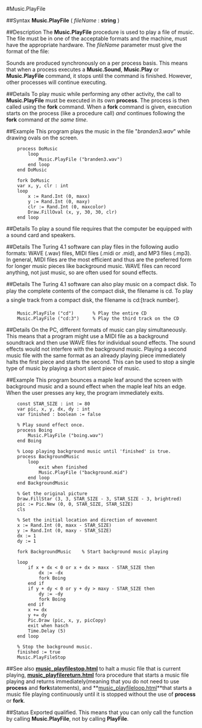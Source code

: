 
#Music.PlayFile

##Syntax
**Music.PlayFile** ( _fileName_ : **string** )



##Description
The **Music.PlayFile** procedure is used to play a file of music. The file must be in one of the acceptable formats and the machine, must have the appropriate hardware.
The _fileName_ parameter must give the format of the file:





Sounds are produced synchronously on a per process basis. This means that when a process executes a **Music.Sound**, **Music.Play** or **Music.PlayFile** command, it stops until the command is finished. However, other processes will continue executing.



##Details
To play music while performing any other activity, the call to **Music.PlayFile** must be executed in its own **process**. The process is then called using the **fork** command. When a **fork** command is given, execution starts on the process (like a procedure call) _and_ continues following the **fork** command _at the same time_.



##Example
This program plays the music in the file "_branden3.wav_" while drawing ovals on the screen.


        process DoMusic
            loop
                Music.PlayFile ("branden3.wav")
            end loop
        end DoMusic
        
        fork DoMusic
        var x, y, clr : int
        loop
            x := Rand.Int (0, maxx)
            y := Rand.Int (0, maxy)
            clr := Rand.Int (0, maxcolor)
            Draw.FillOval (x, y, 30, 30, clr)
        end loop
##Details
To play a sound file requires that the computer be equipped with a sound card and speakers.



##Details
The Turing 4.1 software can play files in the following audio formats: WAVE (.wav) files, MIDI files (.midi or .mid), and MP3 files (.mp3). In general, MIDI files are the most efficient and thus are the preferred form for longer music pieces like background music. WAVE files can record anything, not just music, so are often used for sound effects.



##Details
The Turing 4.1 software can also play music on a compact disk. To play the complete contents of the compact disk, the filename is &#147;cd&#148;. To play a single track from a compact disk, the filename is &#147;cd:[track number]&#148;.


        Music.PlayFile ("cd")       % Play the entire CD
        Music.PlayFile ("cd:3")     % Play the third track on the CD
        
##Details
On the PC, different formats of music can play simultaneously. This means that a program might use a MIDI file as a background soundtrack and then use WAVE files for individual sound effects. The sound effects would not interfere with the background music. Playing a second music file with the same format as an already playing piece immediately halts the first piece and starts the second.  This can be used to stop a single type of music by playing a short silent piece of music.



##Example
This program bounces a maple leaf around the screen with background music and a sound effect when the maple leaf hits an edge. When the user presses any key, the program immediately exits.


        const STAR_SIZE : int := 80
        var pic, x, y, dx, dy : int
        var finished : boolean := false
        
        % Play sound effect once.
        process Boing
            Music.PlayFile ("boing.wav")
        end Boing
        
        % Loop playing background music until 'finished' is true.
        process BackgroundMusic
            loop
                exit when finished
                Music.PlayFile ("background.mid")
            end loop
        end BackgroundMusic
        
        % Get the original picture
        Draw.FillStar (3, 3, STAR_SIZE - 3, STAR_SIZE - 3, brightred)
        pic := Pic.New (0, 0, STAR_SIZE, STAR_SIZE)
        cls
        
        % Set the initial location and direction of movement
        x := Rand.Int (0, maxx - STAR_SIZE)
        y := Rand.Int (0, maxy - STAR_SIZE)
        dx := 1
        dy := 1
        
        fork BackgroundMusic    % Start background music playing
        
        loop
            if x + dx < 0 or x + dx > maxx - STAR_SIZE then
                dx := -dx
                fork Boing
            end if
            if y + dy < 0 or y + dy > maxy - STAR_SIZE then
                dy := -dy
                fork Boing
            end if
            x += dx
            y += dy
            Pic.Draw (pic, x, y, picCopy)
            exit when hasch
            Time.Delay (5)
        end loop
        
        % Stop the background music.
        finished := true
        Music.PlayFileStop
##See also
**[music_playfilestop.html](Music.PlayFileStop)** to halt a music file that is current playing, **[music_playfilereturn.html](Music.PlayFileReturn)** fora procedure that starts a music file playing and returns immediately(meaning that you do not need to use **process** and **fork**statements), and **[music_playfileloop.html](Music.PlayFileLoop)**that starts a music file playing continuously until it is stopped without the use of **process** or **fork**.



##Status
Exported qualified.
This means that you can only call the function by calling **Music.PlayFile**, not by calling **PlayFile**.


